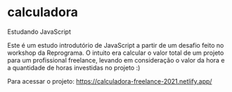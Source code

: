 # calculadora
Estudando JavaScript

Este é um estudo introdutório de JavaScript a partir de um desafio feito no workshop da Reprograma.
O intuito era calcular o valor total de um projeto para um profissional freelance, levando em consideração o valor da hora e a quantidade de horas investidas no projeto :)

Para acessar o projeto: https://calculadora-freelance-2021.netlify.app/
